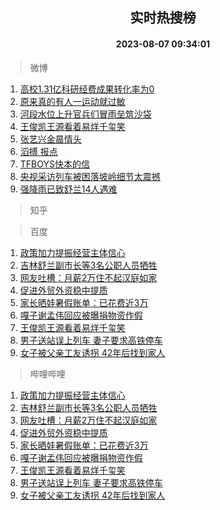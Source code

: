 <div align="center"><h2>实时热搜榜</h2><h4>2023-08-07 09:34:01</h4></div>

> 微博  

1. [高校1.31亿科研经费成果转化率为0](https://s.weibo.com/weibo?q=%23%E9%AB%98%E6%A0%A11.31%E4%BA%BF%E7%A7%91%E7%A0%94%E7%BB%8F%E8%B4%B9%E6%88%90%E6%9E%9C%E8%BD%AC%E5%8C%96%E7%8E%87%E4%B8%BA0%23&t=31&band_rank=1&Refer=top)<br />
2. [原来真的有人一运动就过敏](https://s.weibo.com/weibo?q=%23%E5%8E%9F%E6%9D%A5%E7%9C%9F%E7%9A%84%E6%9C%89%E4%BA%BA%E4%B8%80%E8%BF%90%E5%8A%A8%E5%B0%B1%E8%BF%87%E6%95%8F%23&t=31&band_rank=2&Refer=top)<br />
3. [河段水位上升官兵们冒雨垒筑沙袋](https://s.weibo.com/weibo?q=%23%E6%B2%B3%E6%AE%B5%E6%B0%B4%E4%BD%8D%E4%B8%8A%E5%8D%87%E5%AE%98%E5%85%B5%E4%BB%AC%E5%86%92%E9%9B%A8%E5%9E%92%E7%AD%91%E6%B2%99%E8%A2%8B%23&t=31&band_rank=3&Refer=top)<br />
4. [王俊凯王源看着易烊千玺笑](https://s.weibo.com/weibo?q=%23%E7%8E%8B%E4%BF%8A%E5%87%AF%E7%8E%8B%E6%BA%90%E7%9C%8B%E7%9D%80%E6%98%93%E7%83%8A%E5%8D%83%E7%8E%BA%E7%AC%91%23&t=31&band_rank=4&Refer=top)<br />
5. [张艺兴金晨情头](https://s.weibo.com/weibo?q=%23%E5%BC%A0%E8%89%BA%E5%85%B4%E9%87%91%E6%99%A8%E6%83%85%E5%A4%B4%23&t=31&band_rank=5&Refer=top)<br />
6. [滔搏 报点](https://s.weibo.com/weibo?q=%E6%BB%94%E6%90%8F%20%E6%8A%A5%E7%82%B9&t=31&band_rank=6&Refer=top)<br />
7. [TFBOYS快本的信](https://s.weibo.com/weibo?q=%23TFBOYS%E5%BF%AB%E6%9C%AC%E7%9A%84%E4%BF%A1%23&t=31&band_rank=7&Refer=top)<br />
8. [央视采访列车被困落坡岭细节太震撼](https://s.weibo.com/weibo?q=%23%E5%A4%AE%E8%A7%86%E9%87%87%E8%AE%BF%E5%88%97%E8%BD%A6%E8%A2%AB%E5%9B%B0%E8%90%BD%E5%9D%A1%E5%B2%AD%E7%BB%86%E8%8A%82%E5%A4%AA%E9%9C%87%E6%92%BC%23&t=31&band_rank=8&Refer=top)<br />
9. [强降雨已致舒兰14人遇难](https://s.weibo.com/weibo?q=%23%E5%BC%BA%E9%99%8D%E9%9B%A8%E5%B7%B2%E8%87%B4%E8%88%92%E5%85%B014%E4%BA%BA%E9%81%87%E9%9A%BE%23&t=31&band_rank=9&Refer=top)<br />

> 知乎  


> 百度  

1. [政策加力提振经营主体信心](https://www.baidu.com/s?wd=%E6%94%BF%E7%AD%96%E5%8A%A0%E5%8A%9B%E6%8F%90%E6%8C%AF%E7%BB%8F%E8%90%A5%E4%B8%BB%E4%BD%93%E4%BF%A1%E5%BF%83&sa=fyb_news&rsv_dl=fyb_news)<br />
2. [吉林舒兰副市长等3名公职人员牺牲](https://www.baidu.com/s?wd=%E5%90%89%E6%9E%97%E8%88%92%E5%85%B0%E5%89%AF%E5%B8%82%E9%95%BF%E7%AD%893%E5%90%8D%E5%85%AC%E8%81%8C%E4%BA%BA%E5%91%98%E7%89%BA%E7%89%B2&sa=fyb_news&rsv_dl=fyb_news)<br />
3. [网友吐槽：月薪2万住不起汉庭如家](https://www.baidu.com/s?wd=%E7%BD%91%E5%8F%8B%E5%90%90%E6%A7%BD%EF%BC%9A%E6%9C%88%E8%96%AA2%E4%B8%87%E4%BD%8F%E4%B8%8D%E8%B5%B7%E6%B1%89%E5%BA%AD%E5%A6%82%E5%AE%B6&sa=fyb_news&rsv_dl=fyb_news)<br />
4. [促进外贸外资稳中提质](https://www.baidu.com/s?wd=%E4%BF%83%E8%BF%9B%E5%A4%96%E8%B4%B8%E5%A4%96%E8%B5%84%E7%A8%B3%E4%B8%AD%E6%8F%90%E8%B4%A8&sa=fyb_news&rsv_dl=fyb_news)<br />
5. [家长晒娃暑假账单：已花费近3万](https://www.baidu.com/s?wd=%E5%AE%B6%E9%95%BF%E6%99%92%E5%A8%83%E6%9A%91%E5%81%87%E8%B4%A6%E5%8D%95%EF%BC%9A%E5%B7%B2%E8%8A%B1%E8%B4%B9%E8%BF%913%E4%B8%87&sa=fyb_news&rsv_dl=fyb_news)<br />
6. [嘎子谢孟伟回应被曝捐物资作假](https://www.baidu.com/s?wd=%E5%98%8E%E5%AD%90%E8%B0%A2%E5%AD%9F%E4%BC%9F%E5%9B%9E%E5%BA%94%E8%A2%AB%E6%9B%9D%E6%8D%90%E7%89%A9%E8%B5%84%E4%BD%9C%E5%81%87&sa=fyb_news&rsv_dl=fyb_news)<br />
7. [王俊凯王源看着易烊千玺笑](https://www.baidu.com/s?wd=%E7%8E%8B%E4%BF%8A%E5%87%AF%E7%8E%8B%E6%BA%90%E7%9C%8B%E7%9D%80%E6%98%93%E7%83%8A%E5%8D%83%E7%8E%BA%E7%AC%91&sa=fyb_news&rsv_dl=fyb_news)<br />
8. [男子送站误上列车 妻子要求高铁停车](https://www.baidu.com/s?wd=%E7%94%B7%E5%AD%90%E9%80%81%E7%AB%99%E8%AF%AF%E4%B8%8A%E5%88%97%E8%BD%A6+%E5%A6%BB%E5%AD%90%E8%A6%81%E6%B1%82%E9%AB%98%E9%93%81%E5%81%9C%E8%BD%A6&sa=fyb_news&rsv_dl=fyb_news)<br />
9. [女子被父亲工友诱拐 42年后找到家人](https://www.baidu.com/s?wd=%E5%A5%B3%E5%AD%90%E8%A2%AB%E7%88%B6%E4%BA%B2%E5%B7%A5%E5%8F%8B%E8%AF%B1%E6%8B%90+42%E5%B9%B4%E5%90%8E%E6%89%BE%E5%88%B0%E5%AE%B6%E4%BA%BA&sa=fyb_news&rsv_dl=fyb_news)<br />

> 哔哩哔哩  

1. [政策加力提振经营主体信心](https://www.baidu.com/s?wd=%E6%94%BF%E7%AD%96%E5%8A%A0%E5%8A%9B%E6%8F%90%E6%8C%AF%E7%BB%8F%E8%90%A5%E4%B8%BB%E4%BD%93%E4%BF%A1%E5%BF%83&sa=fyb_news&rsv_dl=fyb_news)<br />
2. [吉林舒兰副市长等3名公职人员牺牲](https://www.baidu.com/s?wd=%E5%90%89%E6%9E%97%E8%88%92%E5%85%B0%E5%89%AF%E5%B8%82%E9%95%BF%E7%AD%893%E5%90%8D%E5%85%AC%E8%81%8C%E4%BA%BA%E5%91%98%E7%89%BA%E7%89%B2&sa=fyb_news&rsv_dl=fyb_news)<br />
3. [网友吐槽：月薪2万住不起汉庭如家](https://www.baidu.com/s?wd=%E7%BD%91%E5%8F%8B%E5%90%90%E6%A7%BD%EF%BC%9A%E6%9C%88%E8%96%AA2%E4%B8%87%E4%BD%8F%E4%B8%8D%E8%B5%B7%E6%B1%89%E5%BA%AD%E5%A6%82%E5%AE%B6&sa=fyb_news&rsv_dl=fyb_news)<br />
4. [促进外贸外资稳中提质](https://www.baidu.com/s?wd=%E4%BF%83%E8%BF%9B%E5%A4%96%E8%B4%B8%E5%A4%96%E8%B5%84%E7%A8%B3%E4%B8%AD%E6%8F%90%E8%B4%A8&sa=fyb_news&rsv_dl=fyb_news)<br />
5. [家长晒娃暑假账单：已花费近3万](https://www.baidu.com/s?wd=%E5%AE%B6%E9%95%BF%E6%99%92%E5%A8%83%E6%9A%91%E5%81%87%E8%B4%A6%E5%8D%95%EF%BC%9A%E5%B7%B2%E8%8A%B1%E8%B4%B9%E8%BF%913%E4%B8%87&sa=fyb_news&rsv_dl=fyb_news)<br />
6. [嘎子谢孟伟回应被曝捐物资作假](https://www.baidu.com/s?wd=%E5%98%8E%E5%AD%90%E8%B0%A2%E5%AD%9F%E4%BC%9F%E5%9B%9E%E5%BA%94%E8%A2%AB%E6%9B%9D%E6%8D%90%E7%89%A9%E8%B5%84%E4%BD%9C%E5%81%87&sa=fyb_news&rsv_dl=fyb_news)<br />
7. [王俊凯王源看着易烊千玺笑](https://www.baidu.com/s?wd=%E7%8E%8B%E4%BF%8A%E5%87%AF%E7%8E%8B%E6%BA%90%E7%9C%8B%E7%9D%80%E6%98%93%E7%83%8A%E5%8D%83%E7%8E%BA%E7%AC%91&sa=fyb_news&rsv_dl=fyb_news)<br />
8. [男子送站误上列车 妻子要求高铁停车](https://www.baidu.com/s?wd=%E7%94%B7%E5%AD%90%E9%80%81%E7%AB%99%E8%AF%AF%E4%B8%8A%E5%88%97%E8%BD%A6+%E5%A6%BB%E5%AD%90%E8%A6%81%E6%B1%82%E9%AB%98%E9%93%81%E5%81%9C%E8%BD%A6&sa=fyb_news&rsv_dl=fyb_news)<br />
9. [女子被父亲工友诱拐 42年后找到家人](https://www.baidu.com/s?wd=%E5%A5%B3%E5%AD%90%E8%A2%AB%E7%88%B6%E4%BA%B2%E5%B7%A5%E5%8F%8B%E8%AF%B1%E6%8B%90+42%E5%B9%B4%E5%90%8E%E6%89%BE%E5%88%B0%E5%AE%B6%E4%BA%BA&sa=fyb_news&rsv_dl=fyb_news)<br />
